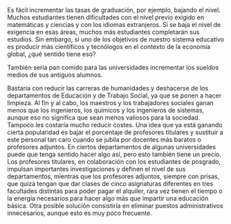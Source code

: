 
Es fácil incrementar las tasas de graduación, por ejemplo, bajando el nivel. Muchos estudiantes tienen dificultades con el nivel previo exigido en matemáticas y ciencias y con los idiomas extranjeros. Si se baja el nivel de exigencia en esas áreas, muchos más estudiantes completarán sus estudios. Sin embargo, si uno de los objetivos de nuestro sistema educativo es producir más científicos y tecnólogos en el contexto de la economía global, ¿qué sentido tiene eso? 

También sería pan comido para las universidades incrementar los sueldos medios de sus antiguos alumnos.

Bastaría con reducir las carreras de humanidades y deshacerse de los departamentos de Educación y de Trabajo Social, ya que se ponen a hacer limpieza. Al fin y al cabo, los maestros y los trabajadores sociales ganan menos que los ingenieros, los químicos y los ingenieros de sistemas, aunque eso no significa que sean menos valiosos para la sociedad.
Tampoco les costaría mucho reducir costes. Una idea que ya está ganando cierta popularidad es bajar el porcentaje de profesores titulares y sustituir a este personal tan caro cuando se jubila por docentes más baratos o profesores adjuntos. En ciertos departamentos de algunas universidades puede que tenga sentido hacer algo así, pero esto también tiene un precio. Los profesores titulares, en colaboración con los estudiantes de posgrado, impulsan importantes investigaciones y definen el nivel de sus departamentos, mientras que los profesores adjuntos, siempre con prisas, que quizá tengan que dar clases de cinco asignaturas diferentes en tres facultades distintas para poder pagar el alquiler, rara vez tienen el tiempo o la energía necesarios para hacer algo más que impartir una educación básica. Otra posible solución consistiría en eliminar puestos administrativos innecesarios, aunque esto es muy poco frecuente.

